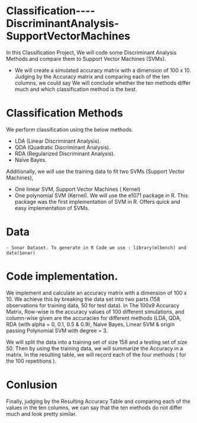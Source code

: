 # Classification----DiscriminantAnalysis-SupportVectorMachines

In this Classification Project, We will code some Discriminant Analysis Methods and compare them to
Support Vector Machines (SVMs).   
 - We will create a simulated accuracy matrix with a dimension of 100 x 10. Judging by the Accuracy matrix and comparing each of the ten columns, we could say
We will conclude whether the ten methods differ much and which classification method is the best.

 # Classification Methods 
 We perform classification using the below methods.
 - LDA (Linear Discriminant Analysis).
 - QDA (Quadratic Discriminant Analysis).
 - RDA (Regularized Discriminant Analysis).
 - Naïve Bayes.

 Additionally, we will use the training data to fit two SVMs (Support Vector Machines),

   - One linear SVM, Support Vector Machines ( Kernel)
   - One polynomial SVM (Kernel).
    We will use the e1071 package in R. This package was the first implementation of SVM in R. Offers quick and easy implementation of SVMs.
     
 # Data  
    - Sonar Dataset. To generate in R Code we use : library(mlbench) and data(Sonar)

 # Code implementation.
We implement and calculate an accuracy matrix with a dimension of 100 x 10. We achieve this  by breaking the data set into two parts (158 observations
for training data, 50 for test data). In The 100x9 Accuracy Matrix, 
Row-wise is the accuracy values of 100 different simulations, 
and column-wise given are the accuracies for different methods (LDA, QDA, RDA (with alpha = 0, 0.1, 0.5 & 0.9),
Naive Bayes, Linear SVM & origin passing Polynomial SVM with degree = 3.

We will split the data into a training set of size 158 and a testing set of size 50. Then by using the
training data, we will summarize the Accuracy in a matrix. In the resulting table, we will record each of the four methods ( for the 100 repetitions ).


 # Conlusion
 Finally, judging by the Resulting Accuracy Table and comparing each of the values in the ten columns, we can say
that the ten methods do not differ much and look pretty similar.

